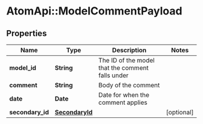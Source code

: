 # AtomApi::ModelCommentPayload

## Properties
Name | Type | Description | Notes
------------ | ------------- | ------------- | -------------
**model_id** | **String** | The ID of the model that the comment falls under | 
**comment** | **String** | Body of the comment | 
**date** | **Date** | Date for when the comment applies | 
**secondary_id** | [**SecondaryId**](SecondaryId.md) |  | [optional] 



